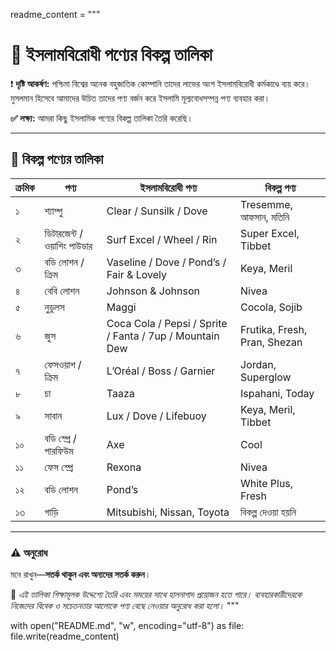 readme_content = """
# 📢 ইসলামবিরোধী পণ্যের বিকল্প তালিকা

❗ **দৃষ্টি আকর্ষণ:** পশ্চিমা বিশ্বের অনেক বহুজাতিক কোম্পানি তাদের লাভের অংশ ইসলামবিরোধী কর্মকাণ্ডে ব্যয় করে। মুসলমান হিসেবে আমাদের উচিত তাদের পণ্য বর্জন করে ইসলামি মূল্যবোধসম্পন্ন পণ্য ব্যবহার করা।

**✅ লক্ষ্য:** আমরা কিছু ইসলামিক পণ্যের বিকল্প তালিকা তৈরি করেছি।

---

## 🧾 বিকল্প পণ্যের তালিকা

| ক্রমিক | পণ্য                      | ইসলামবিরোধী পণ্য                     | বিকল্প পণ্য                          |
|--------|---------------------------|--------------------------------------|--------------------------------------|
| ১      | শ্যাম্পু                  | Clear / Sunsilk / Dove               | Tresemme, আফসান, মতিনি               |
| ২      | ডিটারজেন্ট / ওয়াশিং পাউডার | Surf Excel / Wheel / Rin             | Super Excel, Tibbet                  |
| ৩      | বডি লোশন / ক্রিম           | Vaseline / Dove / Pond’s / Fair & Lovely | Keya, Meril                          |
| ৪      | বেবি লোশন                 | Johnson & Johnson                    | Nivea                                |
| ৫      | নুডুলস                     | Maggi                                | Cocola, Sojib                        |
| ৬      | জুস                        | Coca Cola / Pepsi / Sprite / Fanta / 7up / Mountain Dew | Frutika, Fresh, Pran, Shezan        |
| ৭      | ফেসওয়াশ / ক্রিম           | L’Oréal / Boss / Garnier             | Jordan, Superglow                    |
| ৮      | চা                         | Taaza                                | Ispahani, Today                      |
| ৯      | সাবান                     | Lux / Dove / Lifebuoy                | Keya, Meril, Tibbet                  |
| ১০     | বডি স্প্রে / পারফিউম      | Axe                                  | Cool                                 |
| ১১     | ফেস স্প্রে                 | Rexona                               | Nivea                                |
| ১২     | বডি লোশন                 | Pond’s                               | White Plus, Fresh                    |
| ১৩     | গাড়ি                      | Mitsubishi, Nissan, Toyota           | বিকল্প দেওয়া হয়নি                  |

---

### ⚠️ অনুরোধ
মনে রাখুন—**সতর্ক থাকুন এবং অন্যদের সতর্ক করুন**।

📌 *এই তালিকা শিক্ষামূলক উদ্দেশ্যে তৈরি এবং সময়ের সাথে হালনাগাদ প্রয়োজন হতে পারে। ব্যবহারকারীদেরকে নিজেদের বিবেক ও সচেতনতার আলোকে পণ্য বেছে নেওয়ার অনুরোধ করা হলো।*
"""

with open("README.md", "w", encoding="utf-8") as file:
    file.write(readme_content)

